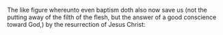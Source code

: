 The like figure whereunto even baptism doth also now save us (not the putting away of the filth of the flesh, but the answer of a good conscience toward God,) by the resurrection of Jesus Christ:

